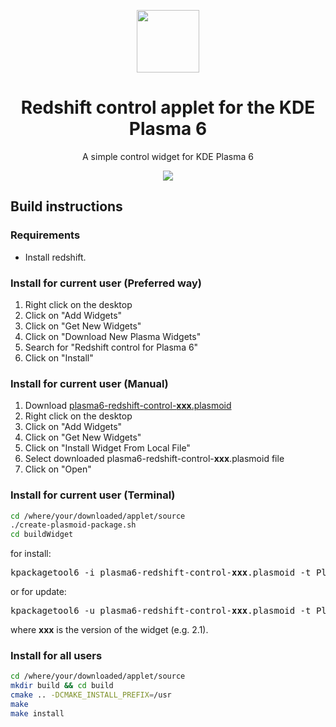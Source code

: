 <p align="center">
  <img src="https://link.jpg" width=100/>
  <h1 align="center">Redshift control applet for the KDE Plasma 6</h1>
  <p align="center">A simple control widget for KDE Plasma 6</center>
</p>

<p align="center">
  <img src="https://link.png"/>
</p>

## Build instructions

### Requirements

- Install redshift.

### Install for current user (Preferred way)
1. Right click on the desktop
2. Click on "Add Widgets"
3. Click on "Get New Widgets"
4. Click on "Download New Plasma Widgets"
5. Search for "Redshift control for Plasma 6"
6. Click on "Install"

### Install for current user (Manual)
1. Download [plasma6-redshift-control-**xxx**.plasmoid](https://github.com/evgeniy-harchenko/plasma6-redshift-control/releases/latest)
2. Right click on the desktop
3. Click on "Add Widgets"
4. Click on "Get New Widgets"
5. Click on "Install Widget From Local File"
6. Select downloaded plasma6-redshift-control-**xxx**.plasmoid file
7. Click on "Open"

### Install for current user (Terminal)
```bash
cd /where/your/downloaded/applet/source
./create-plasmoid-package.sh
cd buildWidget
```
for install:
<pre>
kpackagetool6 -i plasma6-redshift-control-<b>xxx</b>.plasmoid -t Plasma/Applet
</pre>
or for update:
<pre>
kpackagetool6 -u plasma6-redshift-control-<b>xxx</b>.plasmoid -t Plasma/Applet
</pre>
where **xxx** is the version of the widget (e.g. 2.1).

### Install for all users
```bash
cd /where/your/downloaded/applet/source
mkdir build && cd build
cmake .. -DCMAKE_INSTALL_PREFIX=/usr
make
make install
```
